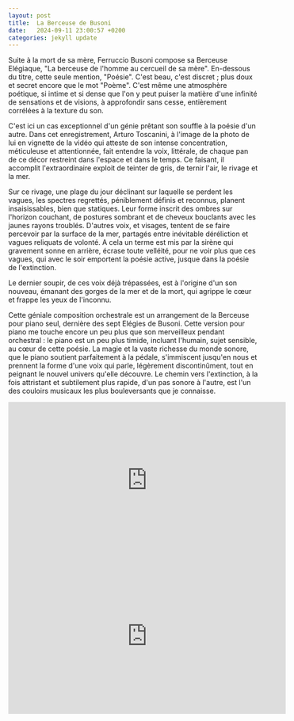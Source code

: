 ```yaml
---
layout: post
title:  La Berceuse de Busoni
date:   2024-09-11 23:00:57 +0200
categories: jekyll update
---
```


Suite à la mort de sa mère, Ferruccio Busoni compose sa Berceuse Elégiaque, "La berceuse de l'homme au cercueil de sa mère". En-dessous du titre, cette seule mention, "Poésie". C'est beau, c'est discret ; plus doux et secret encore que le mot "Poème". C'est même une atmosphère poétique, si intime et si dense que l'on y peut puiser la matière d'une infinité de sensations et de visions, à approfondir sans cesse, entièrement corrélées à la texture du son.

C'est ici un cas exceptionnel d'un génie prêtant son souffle à la poésie d'un autre. Dans cet enregistrement, Arturo Toscanini, à l'image de la photo de lui en vignette de la vidéo qui atteste de son intense concentration, méticuleuse et attentionnée, fait entendre la voix, littérale, de chaque pan de ce décor restreint dans l'espace et dans le temps. Ce faisant, il accomplit l'extraordinaire exploit de teinter de gris, de ternir l'air, le rivage et la mer.

Sur ce rivage, une plage du jour déclinant sur laquelle se perdent les vagues, les spectres regrettés, péniblement définis et reconnus, planent insaisissables, bien que statiques. Leur forme inscrit des ombres sur l'horizon couchant, de postures sombrant et de cheveux bouclants avec les jaunes rayons troublés. D'autres voix, et visages, tentent de se faire percevoir par la surface de la mer, partagés entre inévitable déréliction et vagues reliquats de volonté. A cela un terme est mis par la sirène qui gravement sonne en arrière, écrase toute velléité, pour ne voir plus que ces vagues, qui avec le soir emportent la poésie active, jusque dans la poésie de l'extinction.

Le dernier soupir, de ces voix déjà trépassées, est à l'origine d'un son nouveau, émanant des gorges de la mer et de la mort, qui agrippe le cœur et frappe les yeux de l'inconnu.

Cette géniale composition orchestrale est un arrangement de la Berceuse pour piano seul, dernière des sept Elégies de Busoni. Cette version pour piano me touche encore un peu plus que son merveilleux pendant orchestral : le piano est un peu plus timide, incluant l'humain, sujet sensible, au cœur de cette poésie. La magie et la vaste richesse du monde sonore, que le piano soutient parfaitement à la pédale, s'immiscent jusqu'en nous et prennent la forme d'une voix qui parle, légèrement discontinûment, tout en peignant le nouvel univers qu'elle découvre. Le chemin vers l'extinction, à la fois attristant et subtilement plus rapide, d'un pas sonore à l'autre, est l'un des couloirs musicaux les plus bouleversants que je connaisse.

<iframe width="560" height="315" src="https://www.youtube.com/embed/TMYdipdVOkk?si=tEWWYtLKYRN6yKK0" title="YouTube video player" frameborder="0" allow="accelerometer; autoplay; clipboard-write; encrypted-media; gyroscope; picture-in-picture; web-share" referrerpolicy="strict-origin-when-cross-origin" allowfullscreen></iframe>

<iframe width="560" height="315" src="https://www.youtube.com/embed/viP7Qca1bLo?si=lv3BgBS3o1Xaw-6L" title="YouTube video player" frameborder="0" allow="accelerometer; autoplay; clipboard-write; encrypted-media; gyroscope; picture-in-picture; web-share" referrerpolicy="strict-origin-when-cross-origin" allowfullscreen></iframe>
